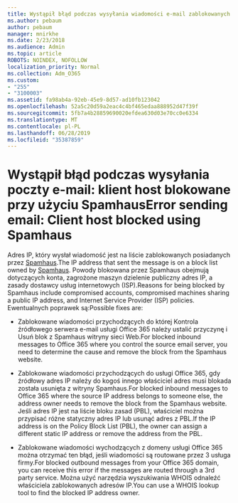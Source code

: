 ```yaml
---
title: Wystąpił błąd podczas wysyłania wiadomości e-mail zablokowanych przez SpamHaus
ms.author: pebaum
author: pebaum
manager: mnirkhe
ms.date: 2/23/2018
ms.audience: Admin
ms.topic: article
ROBOTS: NOINDEX, NOFOLLOW
localization_priority: Normal
ms.collection: Adm_O365
ms.custom:
- "255"
- "3100003"
ms.assetid: fa98ab4a-92eb-45e9-8d57-ad10fb123042
ms.openlocfilehash: 52a5c20d59a2eac4c4bf465edaa888952d47f39f
ms.sourcegitcommit: 5fb7a4b28859690020efdea630d03e70cc0e6334
ms.translationtype: MT
ms.contentlocale: pl-PL
ms.lasthandoff: 06/28/2019
ms.locfileid: "35387859"
---
```

# <a name="error-sending-email-client-host-blocked-using-spamhaus"></a><span data-ttu-id="117a2-102">Wystąpił błąd podczas wysyłania poczty e-mail: klient host blokowane przy użyciu Spamhaus</span><span class="sxs-lookup"><span data-stu-id="117a2-102">Error sending email: Client host blocked using Spamhaus</span></span>

<span data-ttu-id="117a2-103">Adres IP, który wysłał wiadomość jest na liście zablokowanych posiadanych przez [Spamhaus](https://go.microsoft.com/fwlink/p/?linkid=123245).</span><span class="sxs-lookup"><span data-stu-id="117a2-103">The IP address that sent the message is on a block list owned by [Spamhaus](https://go.microsoft.com/fwlink/p/?linkid=123245).</span></span> <span data-ttu-id="117a2-104">Powody blokowana przez Spamhaus obejmują dotyczących konta, zagrożone maszyn dzielenie publiczny adres IP, a zasady dostawcy usług internetowych (ISP).</span><span class="sxs-lookup"><span data-stu-id="117a2-104">Reasons for being blocked by Spamhaus include compromised accounts, compromised machines sharing a public IP address, and Internet Service Provider (ISP) policies.</span></span> <span data-ttu-id="117a2-105">Ewentualnych poprawek są:</span><span class="sxs-lookup"><span data-stu-id="117a2-105">Possible fixes are:</span></span>
  
- <span data-ttu-id="117a2-106">Zablokowane wiadomości przychodzących do której Kontrola źródłowego serwera e-mail usługi Office 365 należy ustalić przyczynę i Usuń blok z Spamhaus witryny sieci Web.</span><span class="sxs-lookup"><span data-stu-id="117a2-106">For blocked inbound messages to Office 365 where you control the source email server, you need to determine the cause and remove the block from the Spamhaus website.</span></span>

- <span data-ttu-id="117a2-107">Zablokowane wiadomości przychodzących do usługi Office 365, gdy źródłowy adres IP należy do kogoś innego właściciel adres musi blokada została usunięta z witryny Spamhaus.</span><span class="sxs-lookup"><span data-stu-id="117a2-107">For blocked inbound messages to Office 365 where the source IP address belongs to someone else, the address owner needs to remove the block from the Spamhaus website.</span></span> <span data-ttu-id="117a2-108">Jeśli adres IP jest na liście bloku zasad (PBL), właściciel można przypisać różne statyczny adres IP lub usunąć adres z PBL.</span><span class="sxs-lookup"><span data-stu-id="117a2-108">If the IP address is on the Policy Block List (PBL), the owner can assign a different static IP address or remove the address from the PBL.</span></span>

- <span data-ttu-id="117a2-109">Zablokowane wiadomości wychodzących z domeny usługi Office 365 można otrzymać ten błąd, jeśli wiadomości są routowane przez 3 usługa firmy.</span><span class="sxs-lookup"><span data-stu-id="117a2-109">For blocked outbound messages from your Office 365 domain, you can receive this error if the messages are routed through a 3rd party service.</span></span> <span data-ttu-id="117a2-110">Można użyć narzędzia wyszukiwania WHOIS odnaleźć właściciela zablokowanych adresów IP.</span><span class="sxs-lookup"><span data-stu-id="117a2-110">You can use a WHOIS lookup tool to find the blocked IP address owner.</span></span>
